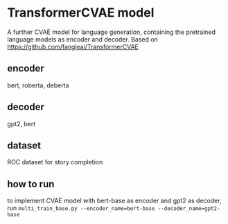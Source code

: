 # TransformerCVAE model 

A further CVAE model for language generation, containing the pretrained language models as encoder and decoder. 
Based on https://github.com/fangleai/TransformerCVAE 

## encoder
bert, roberta, deberta 

## decoder
gpt2, bert

## dataset
ROC dataset for story completion


## how to run
to implement CVAE model with bert-base as encoder and gpt2 as decoder, run `multi_train_base.py --encoder_name=bert-base --decoder_name=gpt2-base` 

